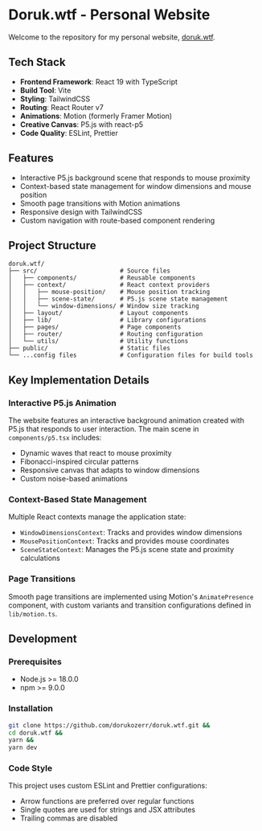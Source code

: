 # Doruk.wtf - Personal Website

Welcome to the repository for my personal website, [doruk.wtf](https://doruk.wtf).

## Tech Stack

- **Frontend Framework**: React 19 with TypeScript
- **Build Tool**: Vite
- **Styling**: TailwindCSS
- **Routing**: React Router v7
- **Animations**: Motion (formerly Framer Motion)
- **Creative Canvas**: P5.js with react-p5
- **Code Quality**: ESLint, Prettier

## Features

- Interactive P5.js background scene that responds to mouse proximity
- Context-based state management for window dimensions and mouse position
- Smooth page transitions with Motion animations
- Responsive design with TailwindCSS
- Custom navigation with route-based component rendering

## Project Structure

```
doruk.wtf/
├── src/                       # Source files
│   ├── components/            # Reusable components
│   ├── context/               # React context providers
│   │   ├── mouse-position/    # Mouse position tracking
│   │   ├── scene-state/       # P5.js scene state management
│   │   └── window-dimensions/ # Window size tracking
│   ├── layout/                # Layout components
│   ├── lib/                   # Library configurations
│   ├── pages/                 # Page components
│   ├── router/                # Routing configuration
│   └── utils/                 # Utility functions
├── public/                    # Static files
└── ...config files            # Configuration files for build tools
```

## Key Implementation Details

### Interactive P5.js Animation

The website features an interactive background animation created with P5.js that responds to user interaction. The main scene in `components/p5.tsx` includes:

- Dynamic waves that react to mouse proximity
- Fibonacci-inspired circular patterns
- Responsive canvas that adapts to window dimensions
- Custom noise-based animations

### Context-Based State Management

Multiple React contexts manage the application state:

- `WindowDimensionsContext`: Tracks and provides window dimensions
- `MousePositionContext`: Tracks and provides mouse coordinates
- `SceneStateContext`: Manages the P5.js scene state and proximity calculations

### Page Transitions

Smooth page transitions are implemented using Motion's `AnimatePresence` component, with custom variants and transition configurations defined in `lib/motion.ts`.

## Development

### Prerequisites

- Node.js >= 18.0.0
- npm >= 9.0.0

### Installation

```bash
git clone https://github.com/dorukozerr/doruk.wtf.git &&
cd doruk.wtf &&
yarn &&
yarn dev
```

### Code Style

This project uses custom ESLint and Prettier configurations:

- Arrow functions are preferred over regular functions
- Single quotes are used for strings and JSX attributes
- Trailing commas are disabled
